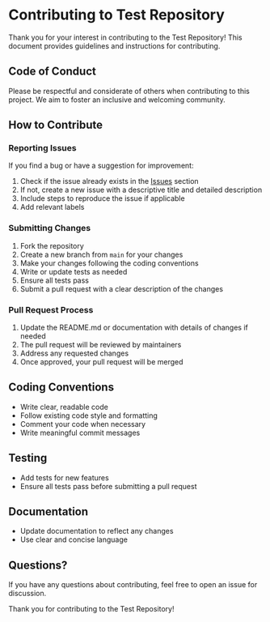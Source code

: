 # Contributing to Test Repository

Thank you for your interest in contributing to the Test Repository! This document provides guidelines and instructions for contributing.

## Code of Conduct

Please be respectful and considerate of others when contributing to this project. We aim to foster an inclusive and welcoming community.

## How to Contribute

### Reporting Issues

If you find a bug or have a suggestion for improvement:

1. Check if the issue already exists in the [Issues](https://github.com/KateLeonovaQA/test/issues) section
2. If not, create a new issue with a descriptive title and detailed description
3. Include steps to reproduce the issue if applicable
4. Add relevant labels

### Submitting Changes

1. Fork the repository
2. Create a new branch from `main` for your changes
3. Make your changes following the coding conventions
4. Write or update tests as needed
5. Ensure all tests pass
6. Submit a pull request with a clear description of the changes

### Pull Request Process

1. Update the README.md or documentation with details of changes if needed
2. The pull request will be reviewed by maintainers
3. Address any requested changes
4. Once approved, your pull request will be merged

## Coding Conventions

- Write clear, readable code
- Follow existing code style and formatting
- Comment your code when necessary
- Write meaningful commit messages

## Testing

- Add tests for new features
- Ensure all tests pass before submitting a pull request

## Documentation

- Update documentation to reflect any changes
- Use clear and concise language

## Questions?

If you have any questions about contributing, feel free to open an issue for discussion.

Thank you for contributing to the Test Repository!

